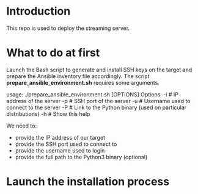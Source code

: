 # Introduction
This repo is used to deploy the streaming server.

# What to do at first
Launch the Bash script to generate and install SSH keys on the target and prepare the Ansible inventory file accordingly.
The script **prepare_ansible_environment.sh** requires some arguments.

  usage: ./prepare_ansible_environment.sh [OPTIONS]
    Options:
      -i <ipaddress>    # IP address of the server
      -p <port>         # SSH port of the server
      -u <username>     # Username used to connect to the server
      -P <path>         # Link to the Python binary (used on particular distributions)
      -h                # Show this help

We need to:
  - provide the IP address of our target
  - provide the SSH port used to connect to
  - provide the username used to login
  - provide the full path to the Python3 binary (optional)

# Launch the installation process

